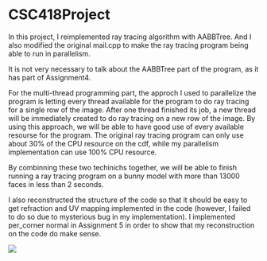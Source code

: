 # CSC418Project

In this project, I reimplemented ray tracing algorithm with AABBTree. And I also modified the original mail.cpp to make the ray tracing program being able to run in parallelism.

It is not very necessary to talk about the AABBTree part of the program, as it has part of Assignment4.

For the multi-thread programming part, the approch I used to parallelize the program is letting every thread available for the program to do ray tracing for a single row of the image. After one thread finished its job, a new thread will be immediately created to do ray tracing on a new row of the image. By using this approach, we will be able to have good use of every available resourse for the program. The original ray tracing program can only use about 30% of the CPU resource on the cdf, while my parallelism implementation can use 100% CPU resource.

By combinning these two techinichs together, we will be able to finish running a ray tracing program on a bunny model with more than 13000 faces in less than 2 seconds.

I also reconstructed the structure of the code so that it should be easy to get refraction and UV mapping implemented in the code (however, I failed to do so due to mysterious bug in my implementation). I implemented per_corner normal in Assignment 5 in order to show that my reconstruction on the code do make sense.

![](build/rgb.ppm)